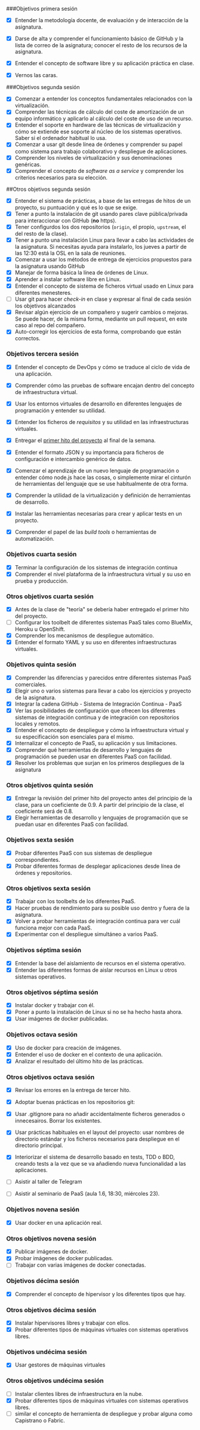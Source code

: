 ###Objetivos primera sesión

 - [x] Entender la metodología docente, de evaluación y de interacción de la asignatura.

 - [x] Darse de alta y comprender el funcionamiento básico de GitHub y la lista de correo de la asignatura; conocer el resto de los recursos de la asignatura. 

 - [x] Entender el concepto de software libre y su aplicación práctica en clase. 

 - [x] Vernos las caras.

###Objetivos segunda sesión

  - [x] Comenzar a entender los conceptos fundamentales relacionados con la virtualización.
  - [x] Comprender las técnicas de cálculo del coste de amortización de un equipo informático y aplicarlo al cálculo del coste de uso de un recurso.
  - [x] Entender el soporte en hardware de las técnicas de virtualización y cómo se extiende ese soporte al núcleo de los sistemas operativos. Saber si el 
ordenador habitual lo usa.
  - [x] Comenzar a usar git desde línea de órdenes y comprender su papel como sistema para trabajo colaborativo y despliegue de aplicaciones.
  - [x] Comprender los niveles de virtualización y sus denominaciones genéricas.
  - [x] Comprender el concepto de *software as a service* y comprender los criterios necesarios para su elección.

##Otros objetivos segunda sesión

  - [X] Entender el sistema de prácticas, a base de las entregas de hitos de un proyecto, su puntuación y qué es lo que se exige. 
  - [X] Tener a punto la instalación de git usando pares clave pública/privada para interaccionar con GitHub (**no** https).
  - [x] Tener configurdos los dos repositorios (`origin`, el propio, `upstream`, el del resto de la clase). 
  - [x] Tener a punto una instalación Linux para llevar a cabo las actividades de la asignatura. Si necesitas ayuda para instalarlo, los jueves a partir de las 12:30 está la OSL en la sala de reuniones.
  - [x] Comenzar a usar los métodos de entrega de ejercicios propuestos para la asignatura usando GitHub
  - [x] Manejar de forma básica la línea de órdenes de Linux.
  - [x] Aprender a instalar software libre en Linux.
  - [x] Entender el concepto de sistema de ficheros virtual usado en Linux para diferentes menesteres.
  - [ ] Usar git para hacer *check-in* en clase y expresar al final de cada sesión los objetivos alcanzados
  - [x] Revisar algún ejercicio de un compañero y sugerir cambios o mejoras. Se puede hacer, de la misma forma, mediante un pull request, en este caso al repo del compañero.
  - [x] Auto-corregir los ejercicios de esta forma, comprobando que están correctos.

### Objetivos tercera sesión
  - [x] Entender el concepto de DevOps y cómo se traduce al ciclo de vida de una aplicación.

  - [x] Comprender cómo las pruebas de software encajan dentro del concepto de infraestructura virtual.

  - [x] Usar los entornos virtuales de desarrollo en diferentes lenguajes de programación y entender su utilidad.

  - [x] Entender los ficheros de *requisitos* y su utilidad en las infraestructuras virtuales.
  
  - [x] Entregar el [primer hito del proyecto](http://jj.github.io/IV/documentos/practicas/1.Infraestructura) al final de la semana.

  - [x] Entender el formato JSON y su importancia para ficheros de configuración e intercambio genérico de datos. 

  - [x] Comenzar el aprendizaje de un nuevo lenguaje de programación o entender cómo node.js hace las cosas, o simplemente mirar el cinturón de herramientas del lenguaje que se use habitualmente de otra forma.

  - [x] Comprender la utilidad de la virtualización y definición de herramientas de desarrollo.
  
  - [x] Instalar las herramientas necesarias para crear y aplicar tests en un proyecto.

  - [x] Comprender el papel de las *build tools* o herramientas de automatización. 

### Objetivos cuarta sesión

  - [x] Terminar la configuración de los sistemas de integración continua
  - [x] Comprender el nivel plataforma de la infraestructura virtual y su uso en prueba y producción.

### Otros objetivos cuarta sesión

  - [x] Antes de la clase de "teoría" se debería haber entregado el primer hito del proyecto.
  - [ ] Configurar los toolbelt de diferentes sistemas PaaS tales como BlueMix, Heroku u OpenShift.
  - [x] Comprender los mecanismos de despliegue automático.
  - [x] Entender el formato YAML y su uso en diferentes infraestructuras virtuales.

### Objetivos quinta sesión

  - [x] Comprender las diferencias y parecidos entre diferentes sistemas PaaS comerciales.
  - [x] Elegir uno o varios sistemas para llevar a cabo los ejercicios y proyecto de la asignatura.
  - [x] Integrar la cadena GitHub - Sistema de Integración Continua - PaaS
  - [x] Ver las posibilidades de configuración que ofrecen los diferentes sistemas de integración continua y de integración con repositorios locales y remotos.
  - [x] Entender el concepto de despliegue y cómo la infraestructura virtual y su especificación son esenciales para el mismo.
  - [x] Internalizar el concepto de PaaS, su aplicación y sus limitaciones.
  - [x] Comprender qué herramientas de desarrollo y lenguajes de programación se pueden usar en diferentes PaaS con facilidad.
  - [x] Resolver los problemas que surjan en los primeros despliegues de la asignatura

### Otros objetivos quinta sesión

  - [x] Entregar la revisión del primer hito del proyecto antes del principio de la clase, para un coeficiente de 0.9. A partir del principio de la clase, el coeficiente será de 0.8.
  - [x] Elegir herramientas de desarrollo y lenguajes de programación que se puedan usar en diferentes PaaS con facilidad.

### Objetivos sexta sesión

  - [x] Probar diferentes PaaS con sus sistemas de despliegue correspondientes.
  - [x] Probar diferentes formas de desplegar aplicaciones desde línea de órdenes y repositorios.

### Otros objetivos sexta sesión

  - [x] Trabajar con los toolbelts de los diferentes PaaS.
  - [x] Hacer pruebas de rendimiento para su posible uso dentro y fuera de la asignatura.
  - [x] Volver a probar herramientas de integración continua para ver cuál funciona mejor con cada PaaS.
  - [x] Experimentar con el despliegue simultáneo a varios PaaS.

### Objetivos séptima sesión

  - [x] Entender la base del aislamiento de recursos en el sistema operativo.
  - [x] Entender las diferentes formas de aislar recursos en Linux u otros sistemas operativos.

### Otros objetivos séptima sesión

  - [x] Instalar docker y trabajar con él.
  - [x] Poner a punto la instalación de Linux si no se ha hecho hasta ahora.
  - [x] Usar imágenes de docker publicadas.

### Objetivos octava sesión

  - [x] Uso de docker para creación de imágenes.
  - [x] Entender el uso de docker en el contexto de una aplicación.
  - [x] Analizar el resultado del último hito de las prácticas.

### Otros objetivos octava sesión

  - [x] Revisar los errores en la entrega de tercer hito.
  - [x] Adoptar buenas prácticas en los repositorios git:
  - [x] Usar .gitignore para no añadir accidentalmente ficheros generados o innecesairos. Borrar los existentes.
  - [x] Usar prácticas habituales en el layout del proyecto: usar nombres de directorio estándar y los ficheros necesarios para despliegue en el directorio principal.
  - [x] Interiorizar el sistema de desarrollo basado en tests, TDD o BDD, creando tests a la vez que se va añadiendo nueva funcionalidad a las aplicaciones.
  - [ ] Asistir al taller de Telegram
  - [ ] Asistir al seminario de PaaS (aula 1.6, 18:30, miércoles 23).


### Objetivos novena sesión

  - [x] Usar docker en una aplicación real.

### Otros objetivos novena sesión

  - [x] Publicar imágenes de docker.
  - [x] Probar imágenes de docker publicadas.
  - [ ] Trabajar con varias imágenes de docker conectadas.

### Objetivos décima sesión

  - [x] Comprender el concepto de hipervisor y los diferentes tipos que hay.

### Otros objetivos décima sesión

  - [x] Instalar hipervisores libres y trabajar con ellos.
  - [x] Probar diferentes tipos de máquinas virtuales con sistemas operativos libres.

### Objetivos undécima sesión

  - [x] Usar gestores de máquinas virtuales

### Otros objetivos undécima sesión

  - [ ] Instalar clientes libres de infraestructura en la nube.
  - [x] Probar diferentes tipos de máquinas virtuales con sistemas operativos libres.
  - [ ] similar el concepto de herramienta de despliegue y probar alguna como Capistrano o Fabric.
